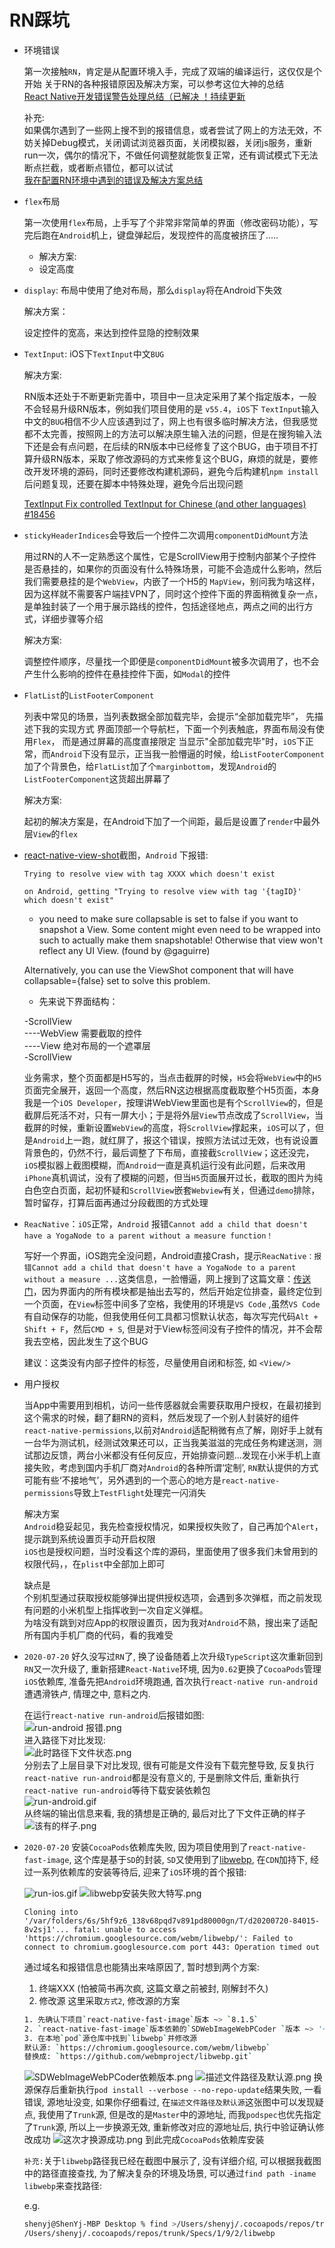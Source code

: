 # RN踩坑

- 环境错误  

  第一次接触`RN`，肯定是从配置环境入手，完成了双端的编译运行，这仅仅是个开始
关于RN的各种报错原因及解决方案，可以参考这位大神的总结  
[React Native开发错误警告处理总结（已解决 ！持续更新](https://www.jianshu.com/p/98c8f2a970eb)  

  补充:  
如果偶尔遇到了一些网上搜不到的报错信息，或者尝试了网上的方法无效，不妨关掉Debug模式，关闭调试浏览器页面，关闭模拟器，关闭js服务，重新run一次，偶尔的情况下，不做任何调整就能恢复正常，还有调试模式下无法断点拦截，或者断点错位，都可以试试  
[我在配置RN环境中遇到的错误及解决方案总结](https://www.jianshu.com/p/9486226eefcc)

- `flex`布局  

  第一次使用`flex`布局，上手写了个非常非常简单的界面（修改密码功能），写完后跑在`Android`机上，键盘弹起后，发现控件的高度被挤压了.....  
  - 解决方案:  
  - 设定高度  

- `display`: 布局中使用了绝对布局，那么`display`将在Android下失效  

  解决方案：

  设定控件的宽高，来达到控件显隐的控制效果

- `TextInput`: iOS下`TextInput`中文`BUG`

  解决方案:

  RN版本还处于不断更新完善中，项目中一旦决定采用了某个指定版本，一般不会轻易升级RN版本，例如我们项目使用的是 `v55.4`，`iOS`下 `TextInput`输入中文的`BUG`相信不少人应该遇到过了，网上也有很多临时解决方法，但我感觉都不太完善，按照网上的方法可以解决原生输入法的问题，但是在搜狗输入法下还是会有点问题，在后续的RN版本中已经修复了这个BUG，由于项目不打算升级RN版本，采取了修改源码的方式来修复这个BUG，麻烦的就是，要修改开发环境的源码，同时还要修改构建机源码，避免今后构建机```npm install```后问题复现，还要在脚本中特殊处理，避免今后出现问题

  [TextInput Fix controlled TextInput for Chinese (and other languages) #18456](https://github.com/facebook/react-native/pull/18456/files#diff-8eb50d68d87e28556c034717cd58a86e)

- `stickyHeaderIndices`会导致后一个控件二次调用`componentDidMount`方法

  用过RN的人不一定熟悉这个属性，它是ScrollView用于控制内部某个子控件是否悬挂的，如果你的页面没有什么特殊场景，可能不会造成什么影响，然后我们需要悬挂的是个`WebView`，内嵌了一个H5的 `MapView`，别问我为啥这样，因为这样就不需要客户端挂VPN了，同时这个控件下面的界面稍微复杂一点，是单独封装了一个用于展示路线的控件，包括途径地点，两点之间的出行方式，详细步骤等介绍

  解决方案:

  调整控件顺序，尽量找一个即便是`componentDidMount`被多次调用了，也不会产生什么影响的控件在悬挂控件下面，如`Modal`的控件

- `FlatList`的`ListFooterComponent`

  列表中常见的场景，当列表数据全部加载完毕，会提示“全部加载完毕”， 先描述下我的实现方式
界面顶部一个导航栏，下面一个列表触底，界面布局没有使用`Flex`， 而是通过屏幕的高度直接限定
当显示"全部加载完毕"时，`iOS`下正常，而`Android`下没有显示，正当我一脸懵逼的时候，给`ListFooterComponent`加了个背景色，给`FlatList`加了个`marginbottom`，发现`Android`的`ListFooterComponent`这货超出屏幕了

  解决方案:

  起初的解决方案是，在Android下加了一个间距，最后是设置了`render`中最外层`View`的`flex`

- [react-native-view-shot](http://npm.taobao.org/package/react-native-view-shot)截图，`Android` 下报错:

  `Trying to resolve view with tag XXXX which doesn't exist`

  `on Android, getting "Trying to resolve view with tag '{tagID}' which doesn't exist"`

  - you need to make sure collapsable is set to false if you want to snapshot a View. Some content might even need to be wrapped into such <View collapsable={false}> to actually make them snapshotable! Otherwise that view won't reflect any UI View. (found by @gaguirre)

  Alternatively, you can use the ViewShot component that will have collapsable={false} set to solve this problem.

  - 先来说下界面结构：

   -ScrollView  
   ----WebView 需要截取的控件  
   ----View    绝对布局的一个遮罩层  
   -ScrollView

   业务需求，整个页面都是H5写的，当点击截屏的时候，`H5`会将`WebView`中的`H5`页面完全展开，返回一个高度，然后RN这边根据高度截取整个H5页面，本身我是一个`iOS Developer`，按理讲WebView里面也是有个`ScrollView`的，但是截屏后死活不对，只有一屏大小；于是将外层`View`节点改成了`ScrollView`，当截屏的时候，重新设置`WebView`的高度，将`ScrollView`撑起来，`iOS`可以了，但是`Android`上一跑，就红屏了，报这个错误，按照方法试过无效，也有说设置背景色的，仍然不行，最后调整了下布局，直接截`ScrollView`；这还没完，`iOS`模拟器上截图模糊，而`Android`一直是真机运行没有此问题，后来改用`iPhone`真机调试，没有了模糊的问题，但当`H5`页面展开过长，截取的图片为纯白色空白页面，起初怀疑和`ScrollView`嵌套`Webview`有关，但通过`demo`排除，暂时留存，打算后面再通过分段截图的方式处理

- `ReacNative`：`iOS`正常，`Android` 报错`Cannot add a child that doesn't have a YogaNode to a parent without a measure function！`

  写好一个界面，iOS跑完全没问题，Android直接Crash，提示`ReacNative：报错Cannot add a child that doesn't have a YogaNode to a parent without a measure ...`这类信息，一脸懵逼，网上搜到了这篇文章：[传送门](https://blog.csdn.net/qq_32312317/article/details/80769453)，因为界面内的所有模块都是抽出去写的，然后开始定位排查，最终定位到一个页面，在`View`标签中间多了空格，我使用的环境是`VS Code` ,虽然`VS Code`有自动保存的功能，但我使用任何工具都习惯默认状态，每次写完代码`Alt + Shift + F`，然后`CMD + S`, 但是对于View标签间没有子控件的情况，并不会帮我去空格，因此发生了这个BUG

  建议：这类没有内部子控件的标签，尽量使用自闭和标签, 如 ``` <View/> ```

- 用户授权

  当App中需要用到相机，访问一些传感器就会需要获取用户授权，在最初接到这个需求的时候，翻了翻RN的资料，然后发现了一个别人封装好的组件`react-native-permissions`,以前对`Android`适配稍微有点了解，刚好手上就有一台华为测试机，经测试效果还可以，正当我美滋滋的完成任务构建送测，测试那边反馈，两台小米都没有任何反应，开始排查问题...发现在小米手机上直接失败，考虑到国内手机厂商对`Android`的各种所谓‘定制’, `RN`默认提供的方式可能有些‘不接地气’，另外遇到的一个恶心的地方是`react-native-permissions`导致上`TestFlight`处理完一闪消失

  解决方案  
  `Android`稳妥起见，我先检查授权情况，如果授权失败了，自己再加个`Alert`，提示跳到系统设置页手动开启权限  
  `iOS`也是授权问题，当时没看这个库的源码，里面使用了很多我们未曾用到的权限代码，，在`plist`中全部加上即可

  缺点是  
  个别机型通过获取授权能够弹出提供授权选项，会遇到多次弹框，而之前发现有问题的小米机型上指挥收到一次自定义弹框。  
  为啥没有跳到对应App的权限设置页，因为我对`Android`不熟，搜出来了适配所有国内手机厂商的代码，看的我难受

- `2020-07-20` 好久没写过`RN`了, 换了设备随着上次升级`TypeScript`这次重新回到`RN`又一次升级了, 重新搭建`React-Native`环境,  因为`0.62`更换了`CocoaPods`管理`iOS`依赖库, 准备先把`Android`环境跑通, 首次执行`react-native run-android`遭遇滑铁卢, 情理之中, 意料之内.  

  在运行`react-native run-android`后报错如图:  
  ![run-android 报错.png](https://upload-images.jianshu.io/upload_images/2209298-941f6e8ec913de72.png?imageMogr2/auto-orient/strip%7CimageView2/2/w/1240)  
  进入路径下对比发现:  
  ![此时路径下文件状态.png](https://upload-images.jianshu.io/upload_images/2209298-fd2a514951717c38.png?imageMogr2/auto-orient/strip%7CimageView2/2/w/1240)  
  分别去了上层目录下对比发现, 很有可能是文件没有下载完整导致, 反复执行`react-native run-android`都是没有意义的, 于是删除文件后, 重新执行`react-native run-android`等待下载安装依赖包  
  ![run-android.gif](https://upload-images.jianshu.io/upload_images/2209298-d3b8778b77e493bf.gif?imageMogr2/auto-orient/strip)  
  从终端的输出信息来看, 我的猜想是正确的, 最后对比了下文件正确的样子  
  ![该有的样子.png](https://upload-images.jianshu.io/upload_images/2209298-c536a1894f072d1c.png?imageMogr2/auto-orient/strip%7CimageView2/2/w/1240)

- `2020-07-20` 安装`CocoaPods`依赖库失败, 因为项目使用到了`react-native-fast-image`, 这个库是基于`SD`的封装, `SD`又使用到了[libwebp](https://github.com/webmproject/libwebp), 在`CDN`加持下, 经过一系列依赖库的安装等待后, 迎来了`iOS`环境的首个报错:  

  ![run-ios.gif](https://upload-images.jianshu.io/upload_images/2209298-7b7d69f1458ec77d.gif?imageMogr2/auto-orient/strip)
  ![libwebp安装失败大特写.png](https://upload-images.jianshu.io/upload_images/2209298-343744fe27466687.png?imageMogr2/auto-orient/strip%7CimageView2/2/w/1240)

  `Cloning into '/var/folders/6s/5hf9z6_138v68pqd7v891pd80000gn/T/d20200720-84015-8v2sj1'...
fatal: unable to access 'https://chromium.googlesource.com/webm/libwebp/': Failed to connect to chromium.googlesource.com port 443: Operation timed out`  

  通过域名和报错信息也能猜出来啥原因了, 暂时想到两个方案:
  1. 终端XXX (怕被简书再次疯, 这篇文章之前被封, 刚解封不久)  
  2. 修改源
  这里采取`方式2`, 修改源的方案

  ```bash
  1. 先确认下项目`react-native-fast-image`版本 ~> `8.1.5`  
  2. `react-native-fast-image`版本依赖的`SDWebImageWebPCoder `版本 ~> '~> 0.6.1'  
  3. 在本地`pod`源仓库中找到`libwebp`并修改源  
  默认源: `https://chromium.googlesource.com/webm/libwebp`  
  替换成: `https://github.com/webmproject/libwebp.git`  
   ```  

  ![SDWebImageWebPCoder依赖版本.png](https://upload-images.jianshu.io/upload_images/2209298-aa9d48614801499e.png?imageMogr2/auto-orient/strip%7CimageView2/2/w/1240)
  ![描述文件路径及默认源.png](https://upload-images.jianshu.io/upload_images/2209298-ce5301ec6f04db95.png?imageMogr2/auto-orient/strip%7CimageView2/2/w/1240)
  换源保存后重新执行`pod install --verbose --no-repo-update`结果失败, 一看错误, 源地址没变, 如果你仔细看过, 在`描述文件路径及默认源`这张图中可以发现疑点, 我使用了`Trunk`源, 但是改的是`Master`中的源地址, 而我`podspec`也优先指定了`Trunk`源, 所以上一步换源无效, 重新修改对应的源地址后, 执行中验证确认修改成功
  ![这次才换源成功.png](https://upload-images.jianshu.io/upload_images/2209298-5752732c6797d86e.png?imageMogr2/auto-orient/strip%7CimageView2/2/w/1240)
  到此完成`CocoaPods`依赖库安装
  
  `补充:`关于`libwebp`路径我已经在截图中展示了, 没有详细介绍, 可以根据我截图中的路径直接查找, 为了解决复杂的环境及场景, 可以通过`find path -iname libwebp`来查找路径:  
  
  e.g.

  ```bash
  shenyj@ShenYj-MBP Desktop % find >/Users/shenyj/.cocoapods/repos/trunk -iname libwebp  
  /Users/shenyj/.cocoapods/repos/trunk/Specs/1/9/2/libwebp
  ```
